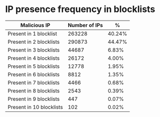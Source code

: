 # IP presence frequency in blocklists
| Malicious IP | Number of IPs | % |
|----|----|----|
| Present in 1 blocklist | 263228 | 40.24% |
| Present in 2 blocklists | 290873 | 44.47% |
| Present in 3 blocklists | 44687 | 6.83% |
| Present in 4 blocklists | 26172 | 4.00% |
| Present in 5 blocklists | 12778 | 1.95% |
| Present in 6 blocklists | 8812 | 1.35% |
| Present in 7 blocklists | 4466 | 0.68% |
| Present in 8 blocklists | 2543 | 0.39% |
| Present in 9 blocklists | 447 | 0.07% |
| Present in 10 blocklists | 102 | 0.02% |
